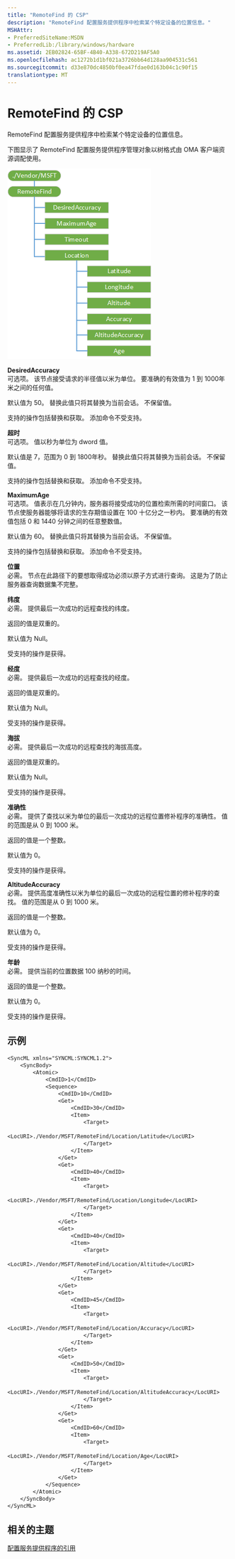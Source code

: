```yaml
---
title: "RemoteFind 的 CSP"
description: "RemoteFind 配置服务提供程序中检索某个特定设备的位置信息。"
MSHAttr:
- PreferredSiteName:MSDN
- PreferredLib:/library/windows/hardware
ms.assetid: 2EB02824-65BF-4B40-A338-672D219AF5A0
ms.openlocfilehash: ac1272b1d1bf021a3726bb64d128aa904531c561
ms.sourcegitcommit: d33e870dc4850bf0ea47fdae0d163b04c1c90f15
translationtype: MT
---
```

# <a name="remotefind-csp"></a>RemoteFind 的 CSP


RemoteFind 配置服务提供程序中检索某个特定设备的位置信息。

下图显示了 RemoteFind 配置服务提供程序管理对象以树格式由 OMA 客户端资源调配使用。

![remotefind 的 csp](images/provisioning-csp-remotefind.png)

<a href="" id="desiredaccuracy"></a>**DesiredAccuracy**  
可选项。 该节点接受请求的半径值以米为单位。 要准确的有效值为 1 到 1000年米之间的任何值。

默认值为 50。 替换此值只将其替换为当前会话。 不保留值。

支持的操作包括替换和获取。 添加命令不受支持。

<a href="" id="timeout"></a>**超时**  
可选项。 值以秒为单位为 dword 值。

默认值是 7，范围为 0 到 1800年秒。 替换此值只将其替换为当前会话。 不保留值。

支持的操作包括替换和获取。 添加命令不受支持。

<a href="" id="maximumage"></a>**MaximumAge**  
可选项。 值表示在几分钟内，服务器将接受成功的位置检索所需的时间窗口。 该节点使服务器能够将请求的生存期值设置在 100 十亿分之一秒内。 要准确的有效值包括 0 和 1440 分钟之间的任意整数值。

默认值为 60。 替换此值只将其替换为当前会话。 不保留值。

支持的操作包括替换和获取。 添加命令不受支持。

<a href="" id="location"></a>**位置**  
必需。 节点在此路径下的要想取得成功必须以原子方式进行查询。 这是为了防止服务器查询数据集不完整。

<a href="" id="latitude"></a>**纬度**  
必需。 提供最后一次成功的远程查找的纬度。

返回的值是双重的。

默认值为 Null。

受支持的操作是获得。

<a href="" id="longitude"></a>**经度**  
必需。 提供最后一次成功的远程查找的经度。

返回的值是双重的。

默认值为 Null。

受支持的操作是获得。

<a href="" id="altitude"></a>**海拔**  
必需。 提供最后一次成功的远程查找的海拔高度。

返回的值是双重的。

默认值为 Null。

受支持的操作是获得。

<a href="" id="accuracy"></a>**准确性**  
必需。 提供了查找以米为单位的最后一次成功的远程位置修补程序的准确性。 值的范围是从 0 到 1000 米。

返回的值是一个整数。

默认值为 0。

受支持的操作是获得。

<a href="" id="altitudeaccuracy"></a>**AltitudeAccuracy**  
必需。 提供高度准确性以米为单位的最后一次成功的远程位置的修补程序的查找。 值的范围是从 0 到 1000 米。

返回的值是一个整数。

默认值为 0。

受支持的操作是获得。

<a href="" id="age"></a>**年龄**  
必需。 提供当前的位置数据 100 纳秒的时间。

返回的值是一个整数。

默认值为 0。

受支持的操作是获得。

## <a name="examples"></a>示例


``` syntax
<SyncML xmlns="SYNCML:SYNCML1.2">
    <SyncBody>
        <Atomic>  
            <CmdID>1</CmdID>  
            <Sequence> 
                <CmdID>10</CmdID>  
                <Get>         
                    <CmdID>30</CmdID>  
                    <Item>  
                        <Target>  
                            <LocURI>./Vendor/MSFT/RemoteFind/Location/Latitude</LocURI>  
                        </Target>  
                    </Item>  
                </Get> 
                <Get> 
                    <CmdID>40</CmdID>  
                    <Item>  
                        <Target>  
                            <LocURI>./Vendor/MSFT/RemoteFind/Location/Longitude</LocURI>  
                        </Target>  
                    </Item>  
                </Get> 
                <Get> 
                    <CmdID>40</CmdID>  
                    <Item>  
                        <Target>  
                            <LocURI>./Vendor/MSFT/RemoteFind/Location/Altitude</LocURI>  
                        </Target>  
                    </Item>  
                </Get> 
                <Get> 
                    <CmdID>45</CmdID>  
                    <Item>  
                        <Target>  
                            <LocURI>./Vendor/MSFT/RemoteFind/Location/Accuracy</LocURI>  
                        </Target>  
                    </Item>  
                </Get> 
                <Get> 
                    <CmdID>50</CmdID>  
                    <Item>  
                        <Target>  
                            <LocURI>./Vendor/MSFT/RemoteFind/Location/AltitudeAccuracy</LocURI>  
                        </Target>  
                    </Item>  
                </Get> 
                <Get> 
                    <CmdID>60</CmdID>  
                    <Item>  
                        <Target>  
                            <LocURI>./Vendor/MSFT/RemoteFind/Location/Age</LocURI>  
                        </Target>  
                    </Item>  
                </Get>                  
            </Sequence> 
        </Atomic> 
    </SyncBody>
</SyncML>
```

## <a name="related-topics"></a>相关的主题


[配置服务提供程序的引用](configuration-service-provider-reference.md)

 

 






